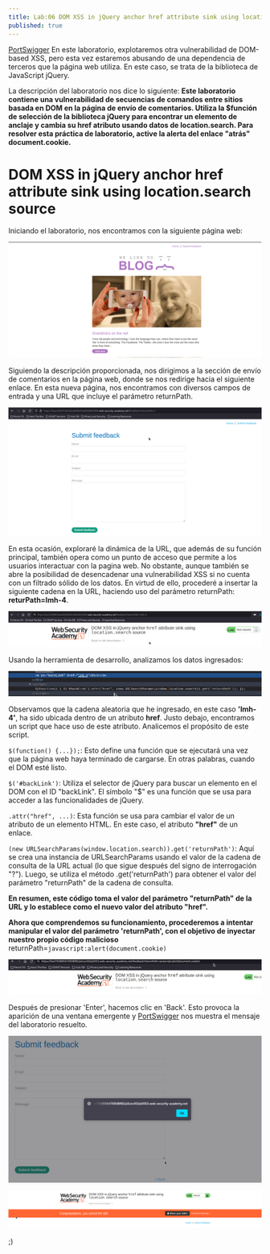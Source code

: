 ```yaml
---
title: Lab:06 DOM XSS in jQuery anchor href attribute sink using location.search source
published: true
---
```

[PortSwigger](https://portswigger.net/web-security/cross-site-scripting/dom-based) En este laboratorio, explotaremos otra vulnerabilidad de DOM-based XSS,
pero esta vez estaremos abusando de una dependencia de terceros que la página web utiliza. En este caso, se trata de la biblioteca de JavaScript jQuery.

La descripción del laboratorio nos dice lo siguiente: **Este laboratorio contiene una vulnerabilidad de secuencias de comandos entre sitios basada en DOM
en la página de envío de comentarios. Utiliza la $función de selección de la biblioteca jQuery para encontrar un elemento de anclaje y cambia su href atributo usando datos
de location.search. Para resolver esta práctica de laboratorio, active la alerta del enlace "atrás" document.cookie.**

# [](#header-1) DOM XSS in jQuery anchor href attribute sink using location.search source

Iniciando el laboratorio, nos encontramos con la siguiente página web:

![](/images/images_XSS06/images1.png)

Siguiendo la descripción proporcionada, nos dirigimos a la sección de envío de comentarios en la página web, donde se nos redirige hacia el siguiente enlace.
En esta nueva página, nos encontramos con diversos campos de entrada y una URL que incluye el parámetro returnPath.

![](/images/images_XSS06/images2.png)

En esta ocasión, exploraré la dinámica de la URL, que además de su función principal, también opera como un punto de acceso que permite a los usuarios interactuar con la pagina web.
No obstante, aunque también se abre la posibilidad de desencadenar una vulnerabilidad XSS si no cuenta con un filtrado sólido de los datos. 
En virtud de ello, procederé a insertar la siguiente cadena en la URL, haciendo uso del parámetro returnPath: **returPath=lmh-4**.

![](/images/images_XSS06/images3.png)

Usando la herramienta de desarrollo, analizamos los datos ingresados:

![](/images/images_XSS06/images4.png)

Observamos que la cadena aleatoria que he ingresado, en este caso **'lmh-4'**, ha sido ubicada dentro de un atributo **href**. Justo debajo, encontramos un script
que hace uso de este atributo. Analicemos el propósito de este script.

`$(function() {...});`: Esto define una función que se ejecutará una vez que la página web haya terminado de cargarse. En otras palabras, cuando el DOM esté listo.

`$('#backLink')`: Utiliza el selector de jQuery para buscar un elemento en el DOM con el ID "backLink". El símbolo "$" es una función que se usa para acceder a las funcionalidades de jQuery.

`.attr("href", ...)`: Esta función se usa para cambiar el valor de un atributo de un elemento HTML. En este caso, el atributo **"href"** de un enlace.

`(new URLSearchParams(window.location.search)).get('returnPath')`: Aquí se crea una instancia de URLSearchParams usando el valor de la cadena de consulta de la URL actual
(lo que sigue después del signo de interrogación "?"). Luego, se utiliza el método .get('returnPath') para obtener el valor del parámetro "returnPath" de la cadena de consulta.

**En resumen, este código toma el valor del parámetro "returnPath" de la URL y lo establece como el nuevo valor del atributo "href".**

**Ahora que comprendemos su funcionamiento, procederemos a intentar manipular el valor del parámetro 'returnPath', con el objetivo de inyectar nuestro propio código malicioso**
returnPath=`javascript:alert(document.cookie)`

![](/images/images_XSS06/images5.png)

Después de presionar 'Enter', hacemos clic en 'Back'. Esto provoca la aparición de una ventana emergente y
[PortSwigger](https://portswigger.net/web-security/cross-site-scripting/dom-based) nos muestra el mensaje del laboratorio resuelto.

![](/images/images_XSS06/images6.png)

![](/images/images_XSS06/images7.png)

;)
